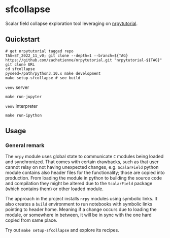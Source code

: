 # sfcollapse

Scalar field collapse exploration tool leveraging on [nrpytutorial](https://github.com/zachetienne/nrpytutorial).

## Quickstart

```
# get nrpytutorial tagged repo
TAG=ET_2022_11_v0; git clone --depth=1 --branch=${TAG} https://github.com/zachetienne/nrpytutorial.git "nrpytutorial-${TAG}"
git clone URL
cd sfcollapse
pyseed=/path/python3.10.x make development
make setup-sfcollapse # see build
```

`venv` server
```
make run-jupyter
```


`venv` interpreter
```
make run-ipython
```

## Usage

### General remark

The `nrpy` module uses global state to communicate `C` modules being loaded and
synchronized. That comes with certain drawbacks, such as that user cannot relay
on not having unexpected changes, e.g. `ScalarField` python module contains also
header files for the functionality; those are copied into production. From
loading the module in python to building the source code and compilation they
might be altered due to the `ScalarField` package (which contains them) or other
loaded module.

The approach in the project installs `nrpy` modules using symbolic links. It
also creates a `build` environment to run notebooks with symbolic links pointing
to header home. Meaning if a change occurs due to loading the module, or
somewhere in between, it will be in sync with the one hard copied from same
place.

Try out `make setup-sfcollapse` and explore its recipes.
